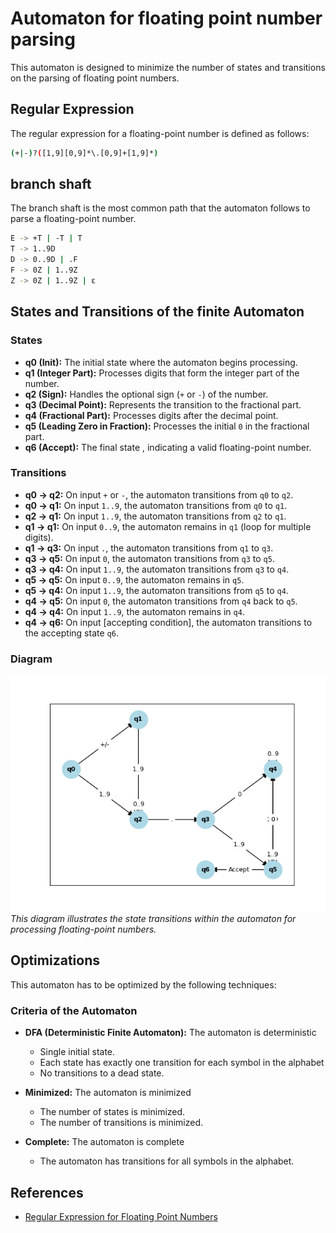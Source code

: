 # Automaton for floating point number parsing

This automaton is designed to minimize the number of states and transitions on the parsing of floating point numbers.

## Regular Expression

The regular expression for a floating-point number is defined as follows:

```bash
(+|-)?([1,9][0,9]*\.[0,9]+[1,9]*)
```

## branch shaft

The branch shaft is the most common path that the automaton follows to parse a floating-point number.

```bash
E -> +T | -T | T
T -> 1..9D
D -> 0..9D | .F
F -> 0Z | 1..9Z
Z -> 0Z | 1..9Z | ε
```

## States and Transitions of the finite Automaton

### States

- **q0 (Init):** The initial state where the automaton begins processing.
- **q1 (Integer Part):** Processes digits that form the integer part of the number.
- **q2 (Sign):** Handles the optional sign (`+` or `-`) of the number.
- **q3 (Decimal Point):** Represents the transition to the fractional part.
- **q4 (Fractional Part):** Processes digits after the decimal point.
- **q5 (Leading Zero in Fraction):** Processes the initial `0` in the fractional part.
- **q6 (Accept):** The final state , indicating a valid floating-point number.

### Transitions

- **q0 -> q2:** On input `+` or `-`, the automaton transitions from `q0` to `q2`.
- **q0 -> q1:** On input `1..9`, the automaton transitions from `q0` to `q1`.
- **q2 -> q1:** On input `1..9`, the automaton transitions from `q2` to `q1`.
- **q1 -> q1:** On input `0..9`, the automaton remains in `q1` (loop for multiple digits).
- **q1 -> q3:** On input `.`, the automaton transitions from `q1` to `q3`.
- **q3 -> q5:** On input `0`, the automaton transitions from `q3` to `q5`.
- **q3 -> q4:** On input `1..9`, the automaton transitions from `q3` to `q4`.
- **q5 -> q5:** On input `0..9`, the automaton remains in `q5`.
- **q5 -> q4:** On input `1..9`, the automaton transitions from `q5` to `q4`.
- **q4 -> q5:** On input `0`, the automaton transitions from `q4` back to `q5`.
- **q4 -> q4:** On input `1..9`, the automaton remains in `q4`.
- **q4 -> q6:** On input [accepting condition], the automaton transitions to the accepting state `q6`.

### Diagram

![Automaton Diagram](automaton.png)
*This diagram illustrates the state transitions within the automaton for processing floating-point numbers.*

## Optimizations

This automaton has to be optimized by the following techniques:

### Criteria of the Automaton

- **DFA (Deterministic Finite Automaton):** The automaton is deterministic
  - Single initial state.
  - Each state has exactly one transition for each symbol in the alphabet
  - No transitions to a dead state.

- **Minimized:** The automaton is minimized
  - The number of states is minimized.
  - The number of transitions is minimized.

- **Complete:** The automaton is complete
  - The automaton has transitions for all symbols in the alphabet.

## References

- [Regular Expression for Floating Point Numbers](https://www.regular-expressions.info/floatingpoint.html)
